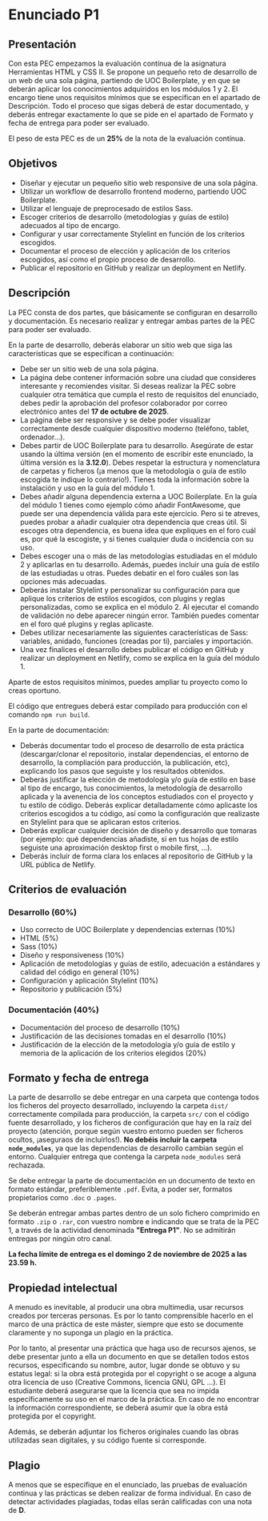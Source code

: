 # Enunciado P1

## Presentación

Con esta PEC empezamos la evaluación contínua de la asignatura Herramientas HTML y CSS II. Se propone un pequeño reto de desarrollo de un web de una sola página, partiendo de UOC Boilerplate, y en que se deberán aplicar los conocimientos adquiridos en los módulos 1 y 2. El encargo tiene unos requisitos mínimos que se especifican en el apartado de Descripción. Todo el proceso que sigas deberá de estar documentado, y deberás entregar exactamente lo que se pide en el apartado de Formato y fecha de entrega para poder ser evaluado.

El peso de esta PEC es de un **25%** de la nota de la evaluación contínua.

## Objetivos

- Diseñar y ejecutar un pequeño sitio web responsive de una sola página.
- Utilizar un workflow de desarrollo frontend moderno, partiendo UOC Boilerplate.
- Utilizar el lenguaje de preprocesado de estilos Sass.
- Escoger criterios de desarrollo (metodologías y guías de estilo) adecuados al tipo de encargo.
- Configurar y usar correctamente Stylelint en función de los criterios escogidos.
- Documentar el proceso de elección y aplicación de los criterios escogidos, así como el propio proceso de desarrollo.
- Publicar el repositorio en GitHub y realizar un deployment en Netlify.

## Descripción

La PEC consta de dos partes, que básicamente se configuran en desarrollo y documentación. Es necesario realizar y entregar ambas partes de la PEC para poder ser evaluado.

En la parte de desarrollo, deberás elaborar un sitio web que siga las características que se especifican a continuación:

- Debe ser un sitio web de una sola página.
- La página debe contener información sobre una ciudad que consideres interesante y recomiendes visitar. Si deseas realizar la PEC sobre cualquier otra temática que cumpla el resto de requisitos del enunciado, debes pedir la aprobación del profesor colaborador por correo electrónico antes del **17 de octubre de 2025**.
- La página debe ser responsive y se debe poder visualizar correctamente desde cualquier dispositivo moderno (teléfono, tablet, ordenador…).
- Debes partir de UOC Boilerplate para tu desarrollo. Asegúrate de estar usando la última versión (en el momento de escribir este enunciado, la última versión es la **3.12.0**). Debes respetar la estructura y nomenclatura de carpetas y ficheros (¡a menos que la metodología o guía de estilo escogida te indique lo contrario!). Tienes toda la información sobre la instalación y uso en la guía del módulo 1.
- Debes añadir alguna dependencia externa a UOC Boilerplate. En la guía del módulo 1 tienes como ejemplo cómo añadir FontAwesome, que puede ser una dependencia válida para este ejercicio. Pero si te atreves, puedes probar a añadir cualquier otra dependencia que creas útil. Si escoges otra dependencia, es buena idea que expliques en el foro cuál es, por qué la escogiste, y si tienes cualquier duda o incidencia con su uso.
- Debes escoger una o más de las metodologías estudiadas en el módulo 2 y aplicarlas en tu desarrollo. Además, puedes incluir una guía de estilo de las estudiadas u otras. Puedes debatir en el foro cuáles son las opciones más adecuadas.
- Deberás instalar Stylelint y personalizar su configuración para que aplique los criterios de estilos escogidos, con plugins y reglas personalizadas, como se explica en el módulo 2. Al ejecutar el comando de validación no debe aparecer ningún error. También puedes comentar en el foro qué plugins y reglas aplicaste.
- Debes utilizar necesariamente las siguientes características de Sass: variables, anidado, funciones (creadas por ti), parciales y importación.
- Una vez finalices el desarrollo debes publicar el código en GitHub y realizar un deployment en Netlify, como se explica en la guía del módulo 1.

Aparte de estos requisitos mínimos, puedes ampliar tu proyecto como lo creas oportuno.

El código que entregues deberá estar compilado para producción con el comando `npm run build`.

En la parte de documentación:

- Deberás documentar todo el proceso de desarrollo de esta práctica (descargar/clonar el repositorio, instalar dependencias, el entorno de desarrollo, la compliación para producción, la publicación, etc), explicando los pasos que seguiste y los resultados obtenidos.
- Deberás justificar la elección de metodología y/o guía de estilo en base al tipo de encargo, tus conocimientos, la metodología de desarrollo aplicada y la avenencia de los conceptos estudiados con el proyecto y tu estilo de código. Deberás explicar detalladamente cómo aplicaste los criterios escogidos a tu código, así como la configuración que realizaste en Stylelint para que se aplicaran estos criterios.
- Deberás explicar cualquier decisión de diseño y desarrollo que tomaras (por ejemplo: qué dependencias añadiste, si en tus hojas de estilo seguiste una aproximación desktop first o mobile first, …).
- Deberás incluír de forma clara los enlaces al repositorio de GitHub y la URL pública de Netlify.

## Criterios de evaluación

### Desarrollo (60%)

- Uso correcto de UOC Boilerplate y dependencias externas (10%)
- HTML (5%)
- Sass (10%)
- Diseño y responsiveness (10%)
- Aplicación de metodologías y guías de estilo, adecuación a estándares y calidad del código en general (10%)
- Configuración y aplicación Stylelint (10%)
- Repositorio y publicación (5%)

### Documentación (40%)

- Documentación del proceso de desarrollo (10%)
- Justificación de las decisiones tomadas en el desarrollo (10%)
- Justificación de la elección de la metodología y/o guía de estilo y memoria de la aplicación de los criterios elegidos (20%)

## Formato y fecha de entrega

La parte de desarrollo se debe entregar en una carpeta que contenga todos los ficheros del proyecto desarrollado, incluyendo la carpeta `dist/` correctamente compilada para producción, la carpeta `src/` con el código fuente desarrollado, y los ficheros de configuración que hay en la raíz del proyecto (atención, porque según vuestro entorno pueden ser ficheros ocultos, ¡aseguraos de incluírlos!). **No debéis incluír la carpeta `node_modules`**, ya que las dependencias de desarrollo cambian según el entorno. Cualquier entrega que contenga la carpeta `node_modules` será rechazada.

Se debe entregar la parte de documentación en un documento de texto en formato estándar, preferiblemente `.pdf`. Evita, a poder ser, formatos propietarios como `.doc` o `.pages`.

Se deberán entregar ambas partes dentro de un solo fichero comprimido en formato `.zip` o `.rar`, con vuestro nombre e indicando que se trata de la PEC 1, a través de la actividad denominada **"Entrega P1"**. No se admitirán entregas por ningún otro canal.

**La fecha límite de entrega es el domingo 2 de noviembre de 2025 a las 23.59 h.**

## Propiedad intelectual

A menudo es inevitable, al producir una obra multimedia, usar recursos creados por terceras personas. Es por lo tanto comprensible hacerlo en el marco de una práctica de este máster, siempre que esto se documente claramente y no suponga un plagio en la práctica.

Por lo tanto, al presentar una práctica que haga uso de recursos ajenos, se debe presentar junto a ella un documento en que se detallen todos estos recursos, especificando su nombre, autor, lugar donde se obtuvo y su estatus legal: si la obra está protegida por el copyright o se acoge a alguna otra licencia de uso (Creative Commons, licencia GNU, GPL ...). El estudiante deberá asegurarse que la licencia que sea no impida específicamente su uso en el marco de la práctica. En caso de no encontrar la información correspondiente, se deberá asumir que la obra está protegida por el copyright.

Además, se deberán adjuntar los ficheros originales cuando las obras utilizadas sean digitales, y su código fuente si corresponde.

## Plagio

A menos que se especifique en el enunciado, las pruebas de evaluación continua y las prácticas se deben realizar de forma individual. En caso de detectar actividades plagiadas, todas ellas serán calificadas con una nota de **D**.

